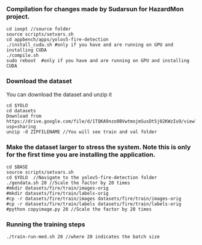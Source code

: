 ### Compilation for changes made by Sudarsun for HazardMon project.
```
cd ioopt //source folder
source scripts/setvars.sh
cd appbench/apps/yolov5-fire-detection
./install_cuda.sh #only if you have and are running on GPU and installing CUDA
./compile.sh
sudo reboot  #only if you have and are running on GPU and installing CUDA
```

### Download the dataset
You can download the dataset and unzip it
```
cd $YOLO
cd datasets
Download from  https://drive.google.com/file/d/1TQKA9nzo0BVwtmojmSusDt5j02KWzIu9/view?usp=sharing
unzip -d ZIPFILENAME //You will see train and val folder
```

### Make the dataset larger to stress the system. Note this is only for the first time you are installing the application.
```
cd $BASE
source scripts/setvars.sh
cd $YOLO  //Navigate to the yolov5-fire-detection folder
./gendata.sh 20 //Scale the factor by 20 times
#mkdir datasets/fire/train/images-orig
#mkdir datasets/fire/train/labels-orig
#cp -r datasets/fire/train/images datasets/fire/train/images-orig
#cp -r datasets/fire/train/labels datasets/fire/train/labels-orig
#python copyimage.py 20 //Scale the factor by 20 times
```


### Running the training steps
```
./train-run-med.sh 20 //where 20 indicates the batch size
```
